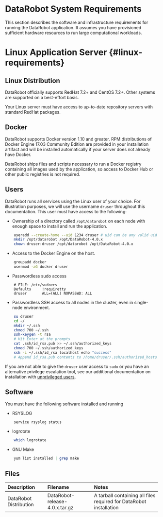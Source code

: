 # DataRobot System Requirements

This section describes the software and infrastructure requirements for running the DataRobot application.
It assumes you have provisioned sufficient hardware resources to run large computational workloads.

# Linux Application Server {#linux-requirements}

## Linux Distribution
DataRobot officially supports RedHat 7.2+ and CentOS 7.2+.
Other systems are supported on a best-effort basis.

Your Linux server must have access to up-to-date repository servers with standard RedHat packages.

## Docker
DataRobot supports Docker version 1.10 and greater.
RPM distributions of Docker Engine 17.03 Community Edition are provided in your installation artifact and will be installed automatically if your server does not already have Docker.

DataRobot ships files and scripts necessary to run a Docker registry containing all images used by the application, so access to Docker Hub or other public registries is not required.

## Users
DataRobot runs all services using the Linux user of your choice.
For illustration purposes, we will use the username `druser` throughout this documentation.
This user must have access to the following:

* Ownership of a directory called `/opt/datarobot` on each node with enough space to install and run the application.
```bash
    useradd --create-home --uid 1234 druser # uid can be any valid uid
    mkdir /opt/datarobot /opt/DataRobot-4.0.x
    chown druser:druser /opt/datarobot /opt/DataRobot-4.0.x
```
* Access to the Docker Engine on the host.
```bash
    groupadd docker
    usermod -aG docker druser
```
* Passwordless sudo access
```
    # FILE: /etc/sudoers
    Defaults     !requiretty
    druser       ALL=(ALL) NOPASSWD: ALL
```
* Passwordless SSH access to all nodes in the cluster, even in single-node environment.
```bash
    su druser
    cd ~/
    mkdir ~/.ssh
    chmod 700 ~/.ssh
    ssh-keygen -t rsa
    # Hit Enter at the prompts
    cat .ssh/id_rsa.pub >> ~/.ssh/authorized_keys
    chmod 700 ~/.ssh/authorized_keys
    ssh -i ~/.ssh/id_rsa localhost echo "success"
    # Append id_rsa.pub contents to /home/druser/.ssh/authorized_hosts on other nodes and verify ssh connectivity from the install node.
```

If you are not able to give the `druser` user access to `sudo` or you have an
alternative privilege escalation tool, see our additional documentation on
installation with
[unprivileged users](../special-topics/admin-user.md#unprivileged-user-installation).

## Software
You must have the following software installed and running

* RSYSLOG
```bash
    service rsyslog status
```
* logrotate
```bash
    which logrotate
```
* GNU Make
```bash
    yum list installed | grep make
```

## Files

| Description | Filename | Notes |
|:------------|:---------|:------|
| DataRobot Distribution | DataRobot-release-4.0.x.tar.gz | A tarball containing all files required for DataRobot installation |
